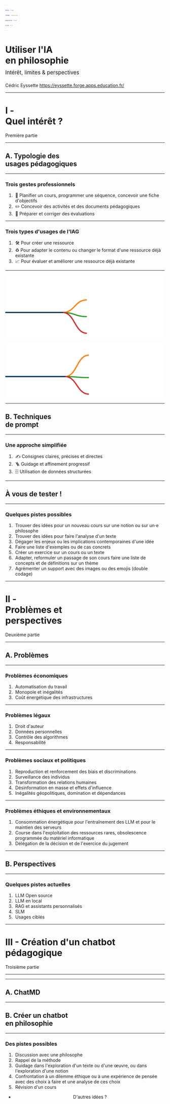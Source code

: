 ```yaml
---
marp: true
theme: teaching
paginate: true
size: 4:3
---
```


<!-- _class: titre -->
<style scoped>
span {font-size:0.6em; line-height:1em; display:inline-block;font-weight:normal}
</style>
# Utiliser l'IA <br>en philosophie <br><span>Intérêt, limites & perspectives<span> <!-- fit -->

Cédric Eyssette
https://eyssette.forge.apps.education.fr/



---
<!-- _class: partie -->
# I - <br>Quel intérêt ? <!-- fit -->
Première partie


---
<!-- _class: souspartie -->
## A. Typologie des <br>usages pédagogiques <!-- fit -->


---
<!-- _class:  -->
<style scoped>
li {padding-left:0.3em; margin-left:0.25em}
</style>

### Trois gestes professionnels

1) 📅 Planifier un cours, programmer une séquence, concevoir une fiche d'objectifs
2) ✏️ Concevoir des activités et des documents pédagogiques
3) 🎯 Préparer et corriger des évaluations
 

---
<!-- _class:  -->
<style scoped>
li {padding-left:0.3em; margin-left:0.25em}
</style>

### Trois types d'usages de l'IAG

1) 🛠️ Pour créer une ressource
2) ♻️ Pour adapter le contenu ou changer le format d'une ressource déjà existante
3) 📈 Pour évaluer et améliorer une ressource déjà existante



---
<!-- _class: i2t0 vertical contain pp -->

[![](https://raw.githubusercontent.com/eyssette/mindmap/refs/heads/main/trois-gestes-professionnels.svg)](https://markpage.forge.apps.education.fr/#https://eyssette.forge.apps.education.fr/module/concevoir-ressources-avec-IA.md)


[![](https://raw.githubusercontent.com/eyssette/mindmap/refs/heads/main/trois-usages-IA.svg)](https://markpage.forge.apps.education.fr/#https://eyssette.forge.apps.education.fr/module/concevoir-ressources-avec-IA.md)



---
<!-- _class: souspartie -->
## B. Techniques <br>de prompt

---
<!-- _class:  -->
### Une approche simplifiée

1) ✍️ Consignes claires, précises et directes
2) 🪜 Guidage et affinement progressif 
3) 🗄️ Utilisation de données structurées


<!-- 
évoquer modèles plus compliqués

Parallèle avec l'enseignement avec les élèves !

-->

<!-- itératif

ne pas tout mettre dans le prompt initial, guider pas à pas
découper les tâches complexe,
Chain-of-Thought Prompting
plutôt : prompt chaining
Least to Most Prompting

recommencer un nouveau chat s'il y a accumulation de fausses pistes
recommencer un nouveau chat si l'interaction devient trop longue (fenêtre contextuelle)


Fais plusieurs propositions
Tree of Thoughts

Instruction sur la tâche
Contexte
Données d'entrée 
Indicateur de sortie 

Consignes claires et précises : sur la tâche, le format attendu

Instructions : claires, précises, directes
marche bien : fais une liste des 5 points les plus importants sur ; explique X en 3 étapes simples
Inutile : politesse, svp
éviter phrases négatives, formulations affirmatives

Utiliser des délimiteurs

Directional Stimulus Prompting 
mots clés



Retrieval Augmented Generation -->


---
<!-- _class: souspartie -->
## À vous de tester !


---
<!-- _class: fmm -->
### Quelques pistes possibles
1) Trouver des idées pour un nouveau cours sur une notion ou sur un⋅e philosophe
1) Trouver des idées pour faire l'analyse d'un texte
1) Dégager les enjeux ou les implications contemporaines d'une idée
1) Faire une liste d'exemples ou de cas concrets
1) Créer un exercice sur un cours ou un texte
1) Adapter, reformuler un passage de son cours
faire une liste de concepts et de définitions sur un thème
1) Agrémenter un support avec des images ou des emojis (double codage)



---
<!-- _class: partie -->
# II - <br>Problèmes et<br> perspectives <!-- fit -->
Deuxième partie


---
<!-- _class: souspartie -->
## A. Problèmes

---
<!-- _class:  -->
### Problèmes économiques
1) Automatisation du travail
2) Monopole et inégalités
3) Coût énergétique des infrastructures


---
<!-- _class:  -->
### Problèmes légaux
1) Droit d'auteur
2) Données personnelles
3) Contrôle des algorithmes
4) Responsabilité


---
<!-- _class: fpppppp -->
### Problèmes sociaux et politiques
1) Reproduction et renforcement des biais et discriminations
2) Surveillance des individus
3) Transformation des relations humaines
4) Désinformation en masse et effets d'influence
5) Inégalités géopolitiques, domination et dépendances


---
<!-- _class: fppp -->
### Problèmes éthiques et environnementaux
1) Consommation énergétique pour l'entraînement des LLM et pour le maintien des serveurs
2) Course dans l'exploitation des ressources rares, obsolescence programmée du matériel informatique
3) Délégation de la décision et de l'exercice du jugement

<!-- éthique du numérique -->

---
<!-- _class: souspartie -->
## B. Perspectives

---
<!-- _class:  -->
### Quelques pistes actuelles

1) LLM Open source
2) LLM en local
3) RAG et assistants personnalisés
4) SLM
5) Usages ciblés


---
<!-- _class: partie -->
# III - Création d'un chatbot pédagogique
Troisième partie


---

<!-- À partir d'un travail collectif de réflexion mené dans l'académie de Lyon sur une typologie des usages pédagogiques possibles des IA génératives, l'atelier proposera de tester des techniques de prompt et des applications concrètes pour la philosophie. Il s'agira d'examiner concrètement dans quelle mesure ces IA peuvent véritablement apporter quelque chose à notre pratique. Cependant, les IA génératives posent plusieurs problèmes importants d'un point de vue économique, juridique, écologique et moral : il est nécessaire de développer au minimum un usage le plus sobre possible de l'IA. L'atelier ne rentrera pas dans le détail de ces problématiques, mais fera tout de même un point sur ces questions. Quelles sont les perspectives possibles ? Après avoir exposé différentes solutions actuellement envisagées, l'atelier proposera d'expérimenter l'utilisation d'un outil libre et gratuit : ChatMD, qui permet de créer un chatbot sans IA générative ou bien avec un usage très sobre de ce type d'IA. À partir d'exemples de chatbots créés pour la philosophie, les participant·e·s réaliseront, en groupe, avec cet outil, un chatbot pédagogique à destination des élèves.lycée -->


---
<!-- _class: souspartie -->
## A. ChatMD


---
<!-- _class: souspartie -->
## B. Créer un chatbot <br>en philosophie


---
<!-- _class: fp -->
<style scoped>
ol {margin-top:0.05em;}
ul {margin-top:0em;}
ul li {text-align:center}
</style>
### Des pistes possibles

1) Discussion avec une philosophe
2) Rappel de la méthode
3) Guidage dans l'exploration d'un texte ou d'une œuvre, ou dans l'exploration d'une notion
4) Confrontation à un dilemme éthique ou à une expérience de pensée avec des choix à faire et une analyse de ces choix
5) Révision d'un cours

* D'autres idées ?

<!-- possibilité de créer un scénario où on demande aux élèves de créer un chatbot -->